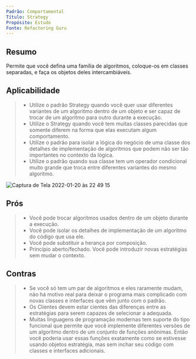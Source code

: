 ```yaml
---
Padrão: Comportamental
Título: Strategy
Propósito: Estudo
Fonte: Refactoring Guru
---
```


## Resumo
Permite que você defina uma família de algoritmos, coloque-os em classes separadas, e faça os objetos deles intercambiáveis.

## Aplicabilidade
> * Utilize o padrão Strategy quando você quer usar diferentes variantes de um algoritmo dentro de um objeto e ser capaz de trocar de um algoritmo para outro durante a execução.
> * Utilize o Strategy quando você tem muitas classes parecidas que somente diferem na forma que elas executam algum comportamento.
> * Utilize o padrão para isolar a lógica do negócio de uma classe dos detalhes de implementação de algoritmos que podem não ser tão importantes no contexto da lógica.
> * Utilize o padrão quando sua classe tem um operador condicional muito grande que troca entre diferentes variantes do mesmo algoritmo.

![Captura de Tela 2022-01-20 às 22 49 15](https://user-images.githubusercontent.com/24915267/150450992-d4b13975-d54e-41a5-993c-b318b09fd354.png)


## Prós
> * Você pode trocar algoritmos usados dentro de um objeto durante a execução.
> * Você pode isolar os detalhes de implementação de um algoritmo do código que usa ele.
> * Você pode substituir a herança por composição.
> * Princípio aberto/fechado. Você pode introduzir novas estratégias sem mudar o contexto.

## Contras
> * Se você só tem um par de algoritmos e eles raramente mudam, não há motivo real para deixar o programa mais complicado com novas classes e interfaces que vêm junto com o padrão.
> * Os Clientes devem estar cientes das diferenças entre as estratégias para serem capazes de selecionar a adequada.
> * Muitas linguagens de programação modernas tem suporte do tipo funcional que permite que você implemente diferentes versões de um algoritmo dentro de um conjunto de funções anônimas. Então você poderia usar essas funções exatamente como se estivesse usando objetos estratégia, mas sem inchar seu código com classes e interfaces adicionais.
